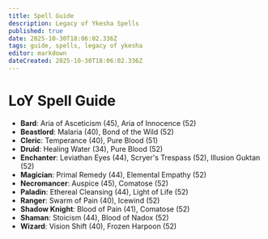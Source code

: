 ```yaml
---
title: Spell Guide
description: Legacy of Ykesha Spells
published: true
date: 2025-10-30T18:06:02.336Z
tags: guide, spells, legacy of ykesha
editor: markdown
dateCreated: 2025-10-30T18:06:02.336Z
---
```


# LoY Spell Guide
- **Bard**: Aria of Asceticism (45), Aria of Innocence (52)
- **Beastlord**: Malaria (40), Bond of the Wild (52)
- **Cleric**: Temperance (40), Pure Blood (51)
- **Druid**: Healing Water (34), Pure Blood (52)
- **Enchanter**: Leviathan Eyes (44), Scryer's Trespass (52), Illusion Guktan (52)
- **Magician**: Primal Remedy (44), Elemental Empathy (52)
- **Necromancer**: Auspice (45), Comatose (52)
- **Paladin**: Ethereal Cleansing (44), Light of Life (52)
- **Ranger**: Swarm of Pain (40), Icewind (52)
- **Shadow Knight**: Blood of Pain (41), Comatose (52)
- **Shaman**: Stoicism (44), Blood of Nadox (52)
- **Wizard**: Vision Shift (40), Frozen Harpoon (52)
